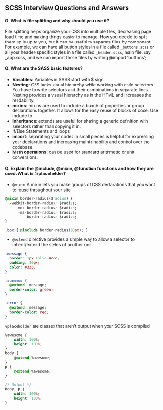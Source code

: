 ## SCSS Interview Questions and Answers

#### Q. What is file splitting and why should you use it?
File splitting helps organize your CSS into multiple files, decreasing page load time and making things easier to manage. How you decide to split them up is up to you, but it can be useful to separate files by component. For example, we can have all button styles in a file called `_buttons.scss` or all your header-specific styles in a file called `_header.scss`, main file, say _app.scss, and we can import those files by writing @import 'buttons';

#### Q. What are the SASS basic features?
* **Variables**: Variables in SASS start with $ sign
* **Nesting**: CSS lacks visual hierarchy while working with child selectors. You have to write selectors and their combinations in separate lines. Nesting provides a visual hierarchy as in the HTML and increases the readability.
* **mixins**: mixins are used to include a bunch of properties or group declarations together. It allows for the easy reuse of blocks of code. Use include to
* **Inheritance**: extends are useful for sharing a generic definition with selectors rather than copying it in.
* If/Else Statements and loops
* **import**: separating your codes in small pieces is helpful for expressing your declarations and increasing maintainability and control over the codebase.
* **Math operations**: can be used for standard arithmetic or unit conversions.

#### Q. Explain the @include, @mixin, @function functions and how they are used. What is %placeholder?
    
* ```@mixin``` A mixin lets you make groups of CSS declarations that you want to reuse throughout your site

```css
@mixin border-radius($radius) {
  -webkit-border-radius: $radius;
     -moz-border-radius: $radius;
      -ms-border-radius: $radius;
          border-radius: $radius;
}
```

```css
.box { @include border-radius(10px); }
```

* ```@extend``` directive provides a simple way to allow a selector to inherit/extend the styles of another one.
```css
.message {
  border: 1px solid #ccc;
  padding: 10px;
  color: #333;
}

.success {
  @extend .message;
  border-color: green;
}

.error {
  @extend .message;
  border-color: red;
}
```
        

```%placeholder``` are classes that aren’t output when your SCSS is compiled
```css
%awesome {
    width: 100%;
    height: 100%;
}
body {
    @extend %awesome;
}
p {
    @extend %awesome;
}
```

```css
/* Output */
body, p {
    width: 100%;
    height: 100%;
}
```